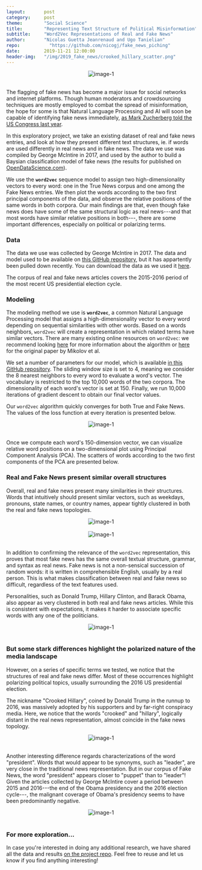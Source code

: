 ```yaml
---
layout:       post
category:     post
theme:        "Social Science"
title:        "Representing Text Structure of Political Misinformation"
subtitle:     "Word2Vec Representations of Real and Fake News"
author:       "Nicolas Guetta Jeanrenaud and Ugo Tanielian"
repo: 		    "https://github.com/nicogj/fake_news_piching"
date:         2019-11-21 12:00:00
header-img:   "/img/2019_fake_news/crooked_hillary_scatter.png"
---
```


<center>
<img class="example-image" src="/img/2019_fake_news/crooked_hillary_scatter.png" alt="image-1" />
</center>
<br>

The flagging of fake news has become a major issue for social networks and internet platforms. Though human moderators and crowdsourcing techniques are mostly employed to combat the spread of misinformation, the hope for some is that Natural Language Processing and AI will soon be capable of identifying fake news immediately, <a href="https://www.washingtonpost.com/news/the-switch/wp/2018/04/11/ai-will-solve-facebooks-most-vexing-problems-mark-zuckerberg-says-just-dont-ask-when-or-how/" target="_blank">as Mark Zucherberg told the US Congress last year</a>.

In this exploratory project, we take an existing dataset of real and fake news entries, and look at how they present different text structures, ie. if words are used differently in real news and in fake news. The data we use was compiled by George McIntire in 2017, and used by the author to build a Baysian classification model of fake news (the results for published on <a href="https://opendatascience.com/how-to-build-a-fake-news-classification-model/" target="_blank">OpenDataScience.com</a>).

We use the **`word2vec`** sequence model to assign two high-dimensionality vectors to every word: one in the True News corpus and one among the Fake News entries. We then plot the words according to the two first principal components of the data, and observe the relative positions of the same words in both corpora. Our main findings are that, even though fake news does have some of the same structural logic as real news---and that most words have similar relative positions in both---, there are some important differences, especially on political or polarizing terms.

### Data

The data we use was collected by George McIntire in 2017. The data and model used to be available on <a href="https://github.com/GeorgeMcIntire/fake_real_news_dataset" target="_blank">this GitHub repository</a>, but it has appartently been pulled down recently. You can download the data as we used it <a href="https://www.dropbox.com/s/tonh5b1rn9iz77s/fake_or_real_news.csv?dl=0" target="_blank">here</a>.

The corpus of real and fake news articles covers the 2015-2016 period of the most recent US presidential election cycle.

### Modeling

The modeling method we use is **`word2vec`**, a common Natural Language Processing model that assigns a high-dimensionality vector to every word depending on sequential similarities with other words. Based on a words neighbors, `word2vec` will create a representation in which related terms have similar vectors. There are many existing online resources on `word2vec`: we recommend looking <a href="https://medium.com/wisio/a-gentle-introduction-to-doc2vec-db3e8c0cce5e" target="_blank">here</a> for more information about the algorithm or <a href="https://papers.nips.cc/paper/5021-distributed-representations-of-words-and-phrases-and-their-compositionality.pdf" target="_blank">here</a> for the original paper by Mikolov et al.

We set a number of parameters for our model, which is available <a href="https://github.com/nicogj/fake_news_piching" target="_blank">in this GitHub repository</a>. The sliding window size is set to 4, meaning we consider the 8 nearest neighbors to every word to evaluate a word's vector. The vocabulary is restricted to the top 10,000 words of the two corpora. The dimensionality of each word's vector is set at 150. Finally, we run 10,000 iterations of gradient descent to obtain our final vector values.

Our `word2vec` algorithm quickly converges for both True and Fake News. The values of the loss function at every iteration is presented below.

<center>
<img class="example-image" src="/img/2019_fake_news/loss_functions.png" alt="image-1" />
</center>
<br>

Once we compute each word's 150-dimension vector, we can visualize relative word positions on a two-dimensional plot using Principal Component Analysis (PCA). The scatters of words according to the two first components of the PCA are presented below.

### Real and Fake News present similar overall structures

Overall, real and fake news present many similarities in their structures. Words that intuitively should present similar vectors, such as weekdays, pronouns, state names, or country names, appear tightly clustered in both the real and fake news topologies.

<center>
<img class="example-image" src="/img/2019_fake_news/week_days_scatter.png" alt="image-1" />
</center>
<br>

<center>
<img class="example-image" src="/img/2019_fake_news/pronouns_scatter.png" alt="image-1" />
</center>
<br>

In addition to confirming the relevance of the `word2vec` representation, this proves that most fake news has the same overall textual structure, grammar, and syntax as real news. Fake news is not a non-sensical succession of random words: it is written in comprehensible English, usually by a real person. This is what makes classification between real and fake news so difficult, regardless of the text features used.

Personalities, such as Donald Trump, Hillary Clinton, and Barack Obama, also appear as very clustered in both real and fake news articles. While this is consistent with expectations, it makes it harder to associate specific words with any one of the politicians.

<center>
<img class="example-image" src="/img/2019_fake_news/politician_names_scatter.png" alt="image-1" />
</center>
<br>

### But some stark differences highlight the polarized nature of the media landscape

However, on a series of specific terms we tested, we notice that the structures of real and fake news differ. Most of these occurrences highlight polarizing political topics, usually surrounding the 2016 US presidential election.

The nickname "Crooked Hillary", coined by Donald Trump in the runnup to 2016, was massively adopted by his supporters and by far-right conspiracy media. Here, we notice that the words "crooked" and "hillary", logically distant in the real news representation, almost coincide in the fake news topology.

<center>
<img class="example-image" src="/img/2019_fake_news/crooked_hillary_scatter.png" alt="image-1" />
</center>
<br>

Another interesting difference regards characterizations of the word "president". Words that would appear to be synonyms, such as "leader", are very close in the traditional news representation. But in our corpus of Fake News, the word "president" appears closer to "puppet" than to "leader"! Given the articles collected by George McIntire cover a period between 2015 and 2016---the end of the Obama presidency and the 2016 election cycle---, the malignant coverage of Obama's presidency seems to have been predominantly negative.

<center>
<img class="example-image" src="/img/2019_fake_news/president_role_scatter.png" alt="image-1" />
</center>
<br>

### For more exploration...

In case you're interested in doing any additional research, we have shared all the data and results <a href="https://github.com/nicogj/fake_news_piching" target="_blank">on the project repo</a>. Feel free to reuse and let us know if you find anything interesting!
